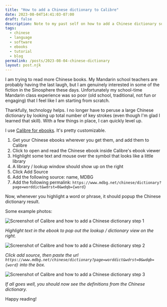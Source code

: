 ```yaml
---
title: "How to add a Chinese dictionary to Calibre"
date: 2023-08-04T14:41:03-07:00
draft: false 
description: Note to my past self on how to add a Chinese dictionary so that I can read Chinese ebooks more easily.
tags: 
  - chinese
  - language
  - software
  - ebooks
  - tutorial
  - blog
permalink: /posts/2023-08-04-chinese-dictionary
layout: post.njk
---
```


I am trying to read more Chinese books. My Mandarin school teachers are probably having the last laugh, but I am genuinely interested in some of the fiction in the Sinosphere these days. Unfortunately my school-time Mandarin class experience was so poor (old school, traditional, not fun or engaging) that I feel like I am starting from scratch.

Thankfully, technology helps. I no longer have to peruse a large Chinese dictionary by looking up total number of key strokes (even though I'm glad I learned that skill). With a few things in place, I can quickly level up.

I use [Calibre for ebooks](https://calibre-ebook.com). It's pretty customizable.

1. Get your Chinese ebooks wherever you get them, and add them to Calibre
2. Click to open and read the Chinese ebook inside Calibre's ebook viewer
3. Highlight some text and mouse over the symbol that looks like a little library 
4. A library / lookup window should show up on the right
5. Click Add Source
6. Add the following source: name, MDBG
7. Add the following permalink: `https://www.mdbg.net/chinese/dictionary?page=worddict&wdrst=0&wdqb={word}`

Now, whenever you highlight a word or phrase, it should popup the Chinese dictionary result.

Some example photos: 

![Screenshot of Calibre and how to add a Chinese dictionary step 1](/img/20230804-chinesedictionary1.png "Screenshot of Calibre and how to add a Chinese dictionary step 1")

*Highlight text in the ebook to pop out the lookup / dictionary view on the right.*

![Screenshot of Calibre and how to add a Chinese dictionary step 2](/img/20230804-chinesedictionary2.png "Screenshot of Calibre and how to add a Chinese dictionary step 2")

*Click add source, then paste the url `https://www.mdbg.net/chinese/dictionary?page=worddict&wdrst=0&wdqb={word}` into the box.*

![Screenshot of Calibre and how to add a Chinese dictionary step 3](/img/20230804-chinesedictionary3.png "Screenshot of Calibre and how to add a Chinese dictionary step 3")

*If all goes well, you should now see the definitions from the Chinese dictionary.*

Happy reading!

